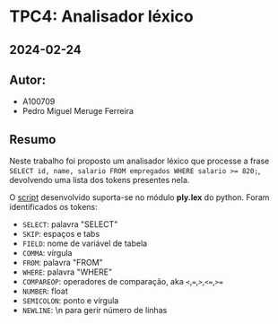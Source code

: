 # TPC4: Analisador léxico
## 2024-02-24

## Autor:
- A100709
- Pedro Miguel Meruge Ferreira

## Resumo

Neste trabalho foi proposto um analisador léxico que processe a frase `SELECT id, name, salario FROM empregados WHERE salario >= 820;`, devolvendo uma lista dos tokens presentes nela.

O [script](analLex.py) desenvolvido suporta-se no módulo **ply.lex** do python. Foram identificados os tokens:
- `SELECT`: palavra "SELECT"
- `SKIP`: espaços e tabs
- `FIELD`: nome de variável de tabela
- `COMMA`: vírgula
- `FROM`: palavra "FROM"
- `WHERE`: palavra "WHERE"
- `COMPAREOP`: operadores de comparação, aka `<`,`=`,`>`,`<=`,`>=`
- `NUMBER`: float
- `SEMICOLON`: ponto e vírgula
- `NEWLINE`: \n para gerir número de linhas